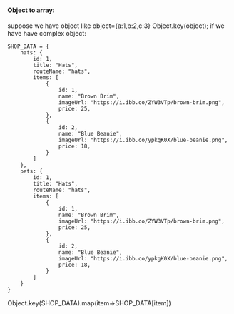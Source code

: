 #### Object to array:

suppose we have object like object={a:1,b:2,c:3}
Object.key(object);
if we have have complex object:

```
SHOP_DATA = {
    hats: {
        id: 1,
        title: "Hats",
        routeName: "hats",
        items: [
            {
                id: 1,
                name: "Brown Brim",
                imageUrl: "https://i.ibb.co/ZYW3VTp/brown-brim.png",
                price: 25,
            },
            {
                id: 2,
                name: "Blue Beanie",
                imageUrl: "https://i.ibb.co/ypkgK0X/blue-beanie.png",
                price: 18,
            }
        ]
    },
    pets: {
        id: 1,
        title: "Hats",
        routeName: "hats",
        items: [
            {
                id: 1,
                name: "Brown Brim",
                imageUrl: "https://i.ibb.co/ZYW3VTp/brown-brim.png",
                price: 25,
            },
            {
                id: 2,
                name: "Blue Beanie",
                imageUrl: "https://i.ibb.co/ypkgK0X/blue-beanie.png",
                price: 18,
            }
        ]
    }
}
```

Object.key(SHOP_DATA).map(item=>SHOP_DATA[item])
